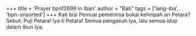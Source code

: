 +++
title = 'Prayer bpn12699 in Iban'
author = "Báb"
tags = ['lang-iba', 'bpn-unsorted']
+++
Kati bisi Pemuai pemerinsa bukai kelimpah ari Petara?
Sebut: Puji Petara! Iya ti Petara! Semua pengasuh Iya, lalu semua idup dalam ibun Iya.
